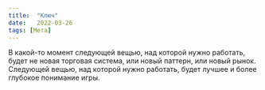 ```yaml
---
title:  "Ключ"
date:   2022-03-26
tags: [Мета]
---
```


 В какой-то момент следующей вещью, над которой нужно работать, будет не новая торговая система, или новый паттерн, или новый рынок. Следующей вещью, над которой нужно работать, будет лучшее и более глубокое понимание игры.
